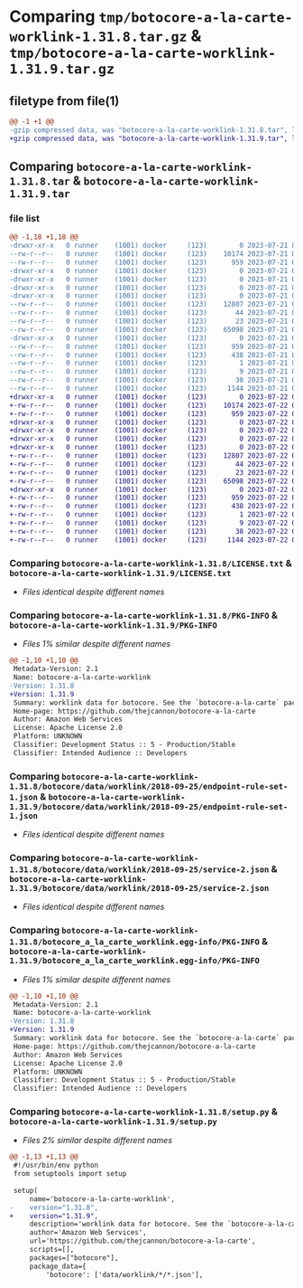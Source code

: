 # Comparing `tmp/botocore-a-la-carte-worklink-1.31.8.tar.gz` & `tmp/botocore-a-la-carte-worklink-1.31.9.tar.gz`

## filetype from file(1)

```diff
@@ -1 +1 @@
-gzip compressed data, was "botocore-a-la-carte-worklink-1.31.8.tar", last modified: Fri Jul 21 01:21:59 2023, max compression
+gzip compressed data, was "botocore-a-la-carte-worklink-1.31.9.tar", last modified: Sat Jul 22 01:20:59 2023, max compression
```

## Comparing `botocore-a-la-carte-worklink-1.31.8.tar` & `botocore-a-la-carte-worklink-1.31.9.tar`

### file list

```diff
@@ -1,18 +1,18 @@
-drwxr-xr-x   0 runner    (1001) docker     (123)        0 2023-07-21 01:21:59.187613 botocore-a-la-carte-worklink-1.31.8/
--rw-r--r--   0 runner    (1001) docker     (123)    10174 2023-07-21 01:21:58.000000 botocore-a-la-carte-worklink-1.31.8/LICENSE.txt
--rw-r--r--   0 runner    (1001) docker     (123)      959 2023-07-21 01:21:59.187613 botocore-a-la-carte-worklink-1.31.8/PKG-INFO
-drwxr-xr-x   0 runner    (1001) docker     (123)        0 2023-07-21 01:21:59.187613 botocore-a-la-carte-worklink-1.31.8/botocore/
-drwxr-xr-x   0 runner    (1001) docker     (123)        0 2023-07-21 01:21:59.187613 botocore-a-la-carte-worklink-1.31.8/botocore/data/
-drwxr-xr-x   0 runner    (1001) docker     (123)        0 2023-07-21 01:21:59.187613 botocore-a-la-carte-worklink-1.31.8/botocore/data/worklink/
-drwxr-xr-x   0 runner    (1001) docker     (123)        0 2023-07-21 01:21:59.187613 botocore-a-la-carte-worklink-1.31.8/botocore/data/worklink/2018-09-25/
--rw-r--r--   0 runner    (1001) docker     (123)    12807 2023-07-21 01:21:06.000000 botocore-a-la-carte-worklink-1.31.8/botocore/data/worklink/2018-09-25/endpoint-rule-set-1.json
--rw-r--r--   0 runner    (1001) docker     (123)       44 2023-07-21 01:21:06.000000 botocore-a-la-carte-worklink-1.31.8/botocore/data/worklink/2018-09-25/examples-1.json
--rw-r--r--   0 runner    (1001) docker     (123)       23 2023-07-21 01:21:06.000000 botocore-a-la-carte-worklink-1.31.8/botocore/data/worklink/2018-09-25/paginators-1.json
--rw-r--r--   0 runner    (1001) docker     (123)    65098 2023-07-21 01:21:06.000000 botocore-a-la-carte-worklink-1.31.8/botocore/data/worklink/2018-09-25/service-2.json
-drwxr-xr-x   0 runner    (1001) docker     (123)        0 2023-07-21 01:21:59.187613 botocore-a-la-carte-worklink-1.31.8/botocore_a_la_carte_worklink.egg-info/
--rw-r--r--   0 runner    (1001) docker     (123)      959 2023-07-21 01:21:59.000000 botocore-a-la-carte-worklink-1.31.8/botocore_a_la_carte_worklink.egg-info/PKG-INFO
--rw-r--r--   0 runner    (1001) docker     (123)      438 2023-07-21 01:21:59.000000 botocore-a-la-carte-worklink-1.31.8/botocore_a_la_carte_worklink.egg-info/SOURCES.txt
--rw-r--r--   0 runner    (1001) docker     (123)        1 2023-07-21 01:21:59.000000 botocore-a-la-carte-worklink-1.31.8/botocore_a_la_carte_worklink.egg-info/dependency_links.txt
--rw-r--r--   0 runner    (1001) docker     (123)        9 2023-07-21 01:21:59.000000 botocore-a-la-carte-worklink-1.31.8/botocore_a_la_carte_worklink.egg-info/top_level.txt
--rw-r--r--   0 runner    (1001) docker     (123)       38 2023-07-21 01:21:59.187613 botocore-a-la-carte-worklink-1.31.8/setup.cfg
--rw-r--r--   0 runner    (1001) docker     (123)     1144 2023-07-21 01:21:58.000000 botocore-a-la-carte-worklink-1.31.8/setup.py
+drwxr-xr-x   0 runner    (1001) docker     (123)        0 2023-07-22 01:20:59.729451 botocore-a-la-carte-worklink-1.31.9/
+-rw-r--r--   0 runner    (1001) docker     (123)    10174 2023-07-22 01:20:59.000000 botocore-a-la-carte-worklink-1.31.9/LICENSE.txt
+-rw-r--r--   0 runner    (1001) docker     (123)      959 2023-07-22 01:20:59.729451 botocore-a-la-carte-worklink-1.31.9/PKG-INFO
+drwxr-xr-x   0 runner    (1001) docker     (123)        0 2023-07-22 01:20:59.729451 botocore-a-la-carte-worklink-1.31.9/botocore/
+drwxr-xr-x   0 runner    (1001) docker     (123)        0 2023-07-22 01:20:59.729451 botocore-a-la-carte-worklink-1.31.9/botocore/data/
+drwxr-xr-x   0 runner    (1001) docker     (123)        0 2023-07-22 01:20:59.729451 botocore-a-la-carte-worklink-1.31.9/botocore/data/worklink/
+drwxr-xr-x   0 runner    (1001) docker     (123)        0 2023-07-22 01:20:59.729451 botocore-a-la-carte-worklink-1.31.9/botocore/data/worklink/2018-09-25/
+-rw-r--r--   0 runner    (1001) docker     (123)    12807 2023-07-22 01:20:09.000000 botocore-a-la-carte-worklink-1.31.9/botocore/data/worklink/2018-09-25/endpoint-rule-set-1.json
+-rw-r--r--   0 runner    (1001) docker     (123)       44 2023-07-22 01:20:09.000000 botocore-a-la-carte-worklink-1.31.9/botocore/data/worklink/2018-09-25/examples-1.json
+-rw-r--r--   0 runner    (1001) docker     (123)       23 2023-07-22 01:20:09.000000 botocore-a-la-carte-worklink-1.31.9/botocore/data/worklink/2018-09-25/paginators-1.json
+-rw-r--r--   0 runner    (1001) docker     (123)    65098 2023-07-22 01:20:09.000000 botocore-a-la-carte-worklink-1.31.9/botocore/data/worklink/2018-09-25/service-2.json
+drwxr-xr-x   0 runner    (1001) docker     (123)        0 2023-07-22 01:20:59.729451 botocore-a-la-carte-worklink-1.31.9/botocore_a_la_carte_worklink.egg-info/
+-rw-r--r--   0 runner    (1001) docker     (123)      959 2023-07-22 01:20:59.000000 botocore-a-la-carte-worklink-1.31.9/botocore_a_la_carte_worklink.egg-info/PKG-INFO
+-rw-r--r--   0 runner    (1001) docker     (123)      438 2023-07-22 01:20:59.000000 botocore-a-la-carte-worklink-1.31.9/botocore_a_la_carte_worklink.egg-info/SOURCES.txt
+-rw-r--r--   0 runner    (1001) docker     (123)        1 2023-07-22 01:20:59.000000 botocore-a-la-carte-worklink-1.31.9/botocore_a_la_carte_worklink.egg-info/dependency_links.txt
+-rw-r--r--   0 runner    (1001) docker     (123)        9 2023-07-22 01:20:59.000000 botocore-a-la-carte-worklink-1.31.9/botocore_a_la_carte_worklink.egg-info/top_level.txt
+-rw-r--r--   0 runner    (1001) docker     (123)       38 2023-07-22 01:20:59.729451 botocore-a-la-carte-worklink-1.31.9/setup.cfg
+-rw-r--r--   0 runner    (1001) docker     (123)     1144 2023-07-22 01:20:59.000000 botocore-a-la-carte-worklink-1.31.9/setup.py
```

### Comparing `botocore-a-la-carte-worklink-1.31.8/LICENSE.txt` & `botocore-a-la-carte-worklink-1.31.9/LICENSE.txt`

 * *Files identical despite different names*

### Comparing `botocore-a-la-carte-worklink-1.31.8/PKG-INFO` & `botocore-a-la-carte-worklink-1.31.9/PKG-INFO`

 * *Files 1% similar despite different names*

```diff
@@ -1,10 +1,10 @@
 Metadata-Version: 2.1
 Name: botocore-a-la-carte-worklink
-Version: 1.31.8
+Version: 1.31.9
 Summary: worklink data for botocore. See the `botocore-a-la-carte` package for more info.
 Home-page: https://github.com/thejcannon/botocore-a-la-carte
 Author: Amazon Web Services
 License: Apache License 2.0
 Platform: UNKNOWN
 Classifier: Development Status :: 5 - Production/Stable
 Classifier: Intended Audience :: Developers
```

### Comparing `botocore-a-la-carte-worklink-1.31.8/botocore/data/worklink/2018-09-25/endpoint-rule-set-1.json` & `botocore-a-la-carte-worklink-1.31.9/botocore/data/worklink/2018-09-25/endpoint-rule-set-1.json`

 * *Files identical despite different names*

### Comparing `botocore-a-la-carte-worklink-1.31.8/botocore/data/worklink/2018-09-25/service-2.json` & `botocore-a-la-carte-worklink-1.31.9/botocore/data/worklink/2018-09-25/service-2.json`

 * *Files identical despite different names*

### Comparing `botocore-a-la-carte-worklink-1.31.8/botocore_a_la_carte_worklink.egg-info/PKG-INFO` & `botocore-a-la-carte-worklink-1.31.9/botocore_a_la_carte_worklink.egg-info/PKG-INFO`

 * *Files 1% similar despite different names*

```diff
@@ -1,10 +1,10 @@
 Metadata-Version: 2.1
 Name: botocore-a-la-carte-worklink
-Version: 1.31.8
+Version: 1.31.9
 Summary: worklink data for botocore. See the `botocore-a-la-carte` package for more info.
 Home-page: https://github.com/thejcannon/botocore-a-la-carte
 Author: Amazon Web Services
 License: Apache License 2.0
 Platform: UNKNOWN
 Classifier: Development Status :: 5 - Production/Stable
 Classifier: Intended Audience :: Developers
```

### Comparing `botocore-a-la-carte-worklink-1.31.8/setup.py` & `botocore-a-la-carte-worklink-1.31.9/setup.py`

 * *Files 2% similar despite different names*

```diff
@@ -1,13 +1,13 @@
 #!/usr/bin/env python
 from setuptools import setup
 
 setup(
     name='botocore-a-la-carte-worklink',
-    version="1.31.8",
+    version="1.31.9",
     description='worklink data for botocore. See the `botocore-a-la-carte` package for more info.',
     author='Amazon Web Services',
     url='https://github.com/thejcannon/botocore-a-la-carte',
     scripts=[],
     packages=["botocore"],
     package_data={
         'botocore': ['data/worklink/*/*.json'],
```

